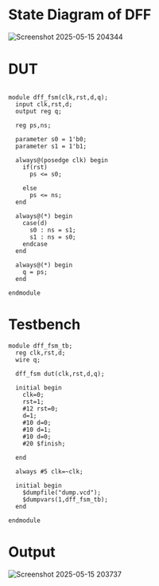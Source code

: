 # State Diagram of DFF
![Screenshot 2025-05-15 204344](https://github.com/user-attachments/assets/176ea0db-1501-4152-93ac-c7b0ee2db619)

# DUT 
```

module dff_fsm(clk,rst,d,q);
  input clk,rst,d;
  output reg q;
  
  reg ps,ns;
  
  parameter s0 = 1'b0;
  parameter s1 = 1'b1;
  
  always@(posedge clk) begin
    if(rst)
      ps <= s0;
    
    else
      ps <= ns;
  end
  
  always@(*) begin
    case(d)
      s0 : ns = s1;
      s1 : ns = s0;
    endcase
  end
  
  always@(*) begin
    q = ps;
  end

endmodule

```

# Testbench
```
module dff_fsm_tb;
  reg clk,rst,d;
  wire q;
  
  dff_fsm dut(clk,rst,d,q);
  
  initial begin
    clk=0;
    rst=1;
    #12 rst=0;
    d=1;
    #10 d=0;
    #10 d=1;
    #10 d=0;
    #20 $finish;
    
  end
  
  always #5 clk=~clk;
  
  initial begin
    $dumpfile("dump.vcd");
    $dumpvars(1,dff_fsm_tb);
  end
  
endmodule
```

# Output
![Screenshot 2025-05-15 203737](https://github.com/user-attachments/assets/104f2f98-bdcd-4d84-9c03-3edc74b2f708)
